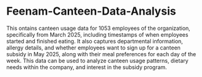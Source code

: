 # Feenam-Canteen-Data-Analysis

This ontains canteen usage data for 1053 employees of the organization, specifically from March 2025, including timestamps of when employees started and finished eating. It also captures departmental information, allergy details, and whether employees want to sign up for a canteen subsidy in May 2025, along with their meal preferences for each day of the week. This data can be used to analyze canteen usage patterns, dietary needs within the company, and interest in the subsidy program.


